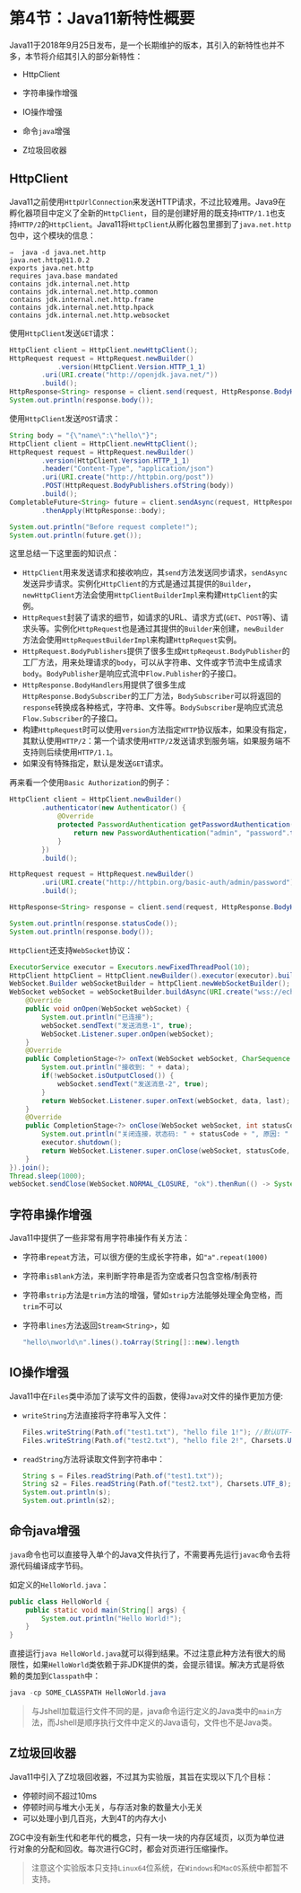 # 第4节：Java11新特性概要

Java11于2018年9月25日发布，是一个长期维护的版本，其引入的新特性也并不多，本节将介绍其引入的部分新特性：

- HttpClient

- 字符串操作增强
- IO操作增强
- 命令`java`增强
- Z垃圾回收器

## HttpClient

Java11之前使用`HttpUrlConnection`来发送HTTP请求，不过比较难用。Java9在孵化器项目中定义了全新的`HttpClient`，目的是创建好用的既支持`HTTP/1.1`也支持`HTTP/2`的`HttpClient`。Java11将`HttpClient`从孵化器包里挪到了`java.net.http`包中，这个模块的信息：

```shell
⇒  java -d java.net.http
java.net.http@11.0.2
exports java.net.http
requires java.base mandated
contains jdk.internal.net.http
contains jdk.internal.net.http.common
contains jdk.internal.net.http.frame
contains jdk.internal.net.http.hpack
contains jdk.internal.net.http.websocket
```

使用`HttpClient`发送`GET`请求：

```java
HttpClient client = HttpClient.newHttpClient();
HttpRequest request = HttpRequest.newBuilder()
  			.version(HttpClient.Version.HTTP_1_1)
        .uri(URI.create("http://openjdk.java.net/"))
        .build();
HttpResponse<String> response = client.send(request, HttpResponse.BodyHandlers.ofString());
System.out.println(response.body());
```

使用`HttpClient`发送`POST`请求：

```java
String body = "{\"name\":\"hello\"}";
HttpClient client = HttpClient.newHttpClient();
HttpRequest request = HttpRequest.newBuilder()
        .version(HttpClient.Version.HTTP_1_1)
        .header("Content-Type", "application/json")
        .uri(URI.create("http://httpbin.org/post"))
        .POST(HttpRequest.BodyPublishers.ofString(body))
        .build();
CompletableFuture<String> future = client.sendAsync(request, HttpResponse.BodyHandlers.ofString())
        .thenApply(HttpResponse::body);

System.out.println("Before request complete!");
System.out.println(future.get());
```

这里总结一下这里面的知识点：

- `HttpClient`用来发送请求和接收响应，其`send`方法发送同步请求，`sendAsync`发送异步请求。实例化`HttpClient`的方式是通过其提供的`Builder`，`newHttpClient`方法会使用`HttpClientBuilderImpl`来构建`HttpClient`的实例。
- `HttpRequest`封装了请求的细节，如请求的URL、请求方式(`GET`、`POST`等)、请求头等。实例化`HttpRequest`也是通过其提供的`Builder`来创建，`newBuilder`方法会使用`HttpRequestBuilderImpl`来构建`HttpRequest`实例。
- `HttpRequest.BodyPublishers`提供了很多生成`HttpReqeust.BodyPublisher`的工厂方法，用来处理请求的`body`，可以从字符串、文件或字节流中生成请求`body`。`BodyPublisher`是响应式流中`Flow.Publisher`的子接口。
- `HttpResponse.BodyHandlers`用提供了很多生成`HttpResponse.BodySubscriber`的工厂方法，`BodySubscriber`可以将返回的`response`转换成各种格式，字符串、文件等。`BodySubscriber`是响应式流总`Flow.Subscriber`的子接口。
- 构建`HttpRequest`时可以使用`version`方法指定`HTTP`协议版本，如果没有指定，其默认使用`HTTP/2`：第一个请求使用`HTTP/2`发送请求到服务端，如果服务端不支持则后续使用`HTTP/1.1`。
- 如果没有特殊指定，默认是发送`GET`请求。

再来看一个使用`Basic Authorization`的例子：

```java
HttpClient client = HttpClient.newBuilder()
        .authenticator(new Authenticator() {
            @Override
            protected PasswordAuthentication getPasswordAuthentication() {
                return new PasswordAuthentication("admin", "password".toCharArray());
            }
        })
        .build();

HttpRequest request = HttpRequest.newBuilder()
        .uri(URI.create("http://httpbin.org/basic-auth/admin/password"))
        .build();

HttpResponse<String> response = client.send(request, HttpResponse.BodyHandlers.ofString());

System.out.println(response.statusCode());
System.out.println(response.body());
```

`HttpClient`还支持`WebSocket`协议：

```java
ExecutorService executor = Executors.newFixedThreadPool(10);
HttpClient httpClient = HttpClient.newBuilder().executor(executor).build();
WebSocket.Builder webSocketBuilder = httpClient.newWebSocketBuilder();
WebSocket webSocket = webSocketBuilder.buildAsync(URI.create("wss://echo.websocket.org"), new WebSocket.Listener() {
    @Override
    public void onOpen(WebSocket webSocket) {
        System.out.println("已连接");
        webSocket.sendText("发送消息-1", true);
        WebSocket.Listener.super.onOpen(webSocket);
    }
    @Override
    public CompletionStage<?> onText(WebSocket webSocket, CharSequence data, boolean last) {
        System.out.println("接收到: " + data);
        if(!webSocket.isOutputClosed()) {
            webSocket.sendText("发送消息-2", true);
        }
        return WebSocket.Listener.super.onText(webSocket, data, last);
    }
    @Override
    public CompletionStage<?> onClose(WebSocket webSocket, int statusCode, String reason) {
        System.out.println("关闭连接，状态码: " + statusCode + ", 原因: " + reason);
        executor.shutdown();
        return WebSocket.Listener.super.onClose(webSocket, statusCode, reason);
    }
}).join();
Thread.sleep(1000);
webSocket.sendClose(WebSocket.NORMAL_CLOSURE, "ok").thenRun(() -> System.out.println("关闭发送"));
```

## 字符串操作增强

Java11中提供了一些非常有用字符串操作有关方法：

- 字符串`repeat`方法，可以很方便的生成长字符串，如`"a".repeat(1000)`

- 字符串`isBlank`方法，来判断字符串是否为空或者只包含空格/制表符

- 字符串`strip`方法是`trim`方法的增强，譬如`strip`方法能够处理全角空格，而`trim`不可以

- 字符串`lines`方法返回`Stream<String>`，如

  ```java
  "hello\nworld\n".lines().toArray(String[]::new).length
  ```

## IO操作增强

Java11中在`Files`类中添加了读写文件的函数，使得`Java`对文件的操作更加方便:

- `writeString`方法直接将字符串写入文件：

  ```java
  Files.writeString(Path.of("test1.txt"), "hello file 1!"); //默认UTF-8
  Files.writeString(Path.of("test2.txt"), "hello file 2!", Charsets.UTF_8);
  ```

- `readString`方法将读取文件到字符串中：

  ```java
  String s = Files.readString(Path.of("test1.txt"));
  String s2 = Files.readString(Path.of("test2.txt"), Charsets.UTF_8);
  System.out.println(s);
  System.out.println(s2);
  ```

## 命令java增强

`java`命令也可以直接导入单个的Java文件执行了，不需要再先运行`javac`命令去将源代码编译成字节码。

如定义的`HelloWorld.java`：

```java
public class HelloWorld {
    public static void main(String[] args) {
        System.out.println("Hello World!");
    }
}
```

直接运行`java HelloWorld.java`就可以得到结果。不过注意此种方法有很大的局限性，如果`HelloWorld`类依赖于非JDK提供的类，会提示错误。解决方式是将依赖的类加到`Classpath`中：

```java
java -cp SOME_CLASSPATH HelloWorld.java
```

> 与Jshell加载运行文件不同的是，java命令运行定义的Java类中的`main`方法，而Jshell是顺序执行文件中定义的Java语句，文件也不是Java类。

## Z垃圾回收器

Java11中引入了Z垃圾回收器，不过其为实验版，其旨在实现以下几个目标：

- 停顿时间不超过10ms
- 停顿时间与堆大小无关，与存活对象的数量大小无关
- 可以处理小到几百兆，大到4T的内存大小

ZGC中没有新生代和老年代的概念，只有一块一块的内存区域页，以页为单位进行对象的分配和回收。每次进行GC时，都会对页进行压缩操作。

> 注意这个实验版本只支持`Linux64`位系统，在`Windows`和`MacOS`系统中都暂不支持。